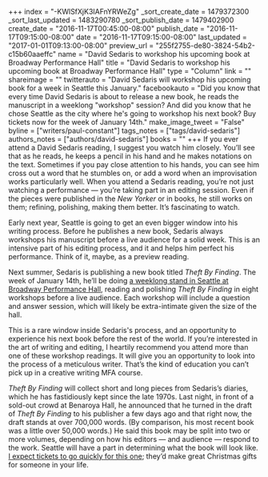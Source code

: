 +++
index = "-KWlSfXjK3IAFnYRWeZg"
_sort_create_date = 1479372300
_sort_last_updated = 1483290780
_sort_publish_date = 1479402900
create_date = "2016-11-17T00:45:00-08:00"
publish_date = "2016-11-17T09:15:00-08:00"
date = "2016-11-17T09:15:00-08:00"
last_updated = "2017-01-01T09:13:00-08:00"
preview_url = "255f2755-de80-3824-54b2-c15b60aaeffc"
name = "David Sedaris to workshop his upcoming book at Broadway Performance Hall"
title = "David Sedaris to workshop his upcoming book at Broadway Performance Hall"
type = "Column"
link = ""
shareimage = ""
twitterauto = "David Sedaris will workshop his upcoming book for a week in Seattle this January."
facebookauto = "Did you know that every time David Sedaris is about to release a new book, he reads the manuscript in a weeklong \"workshop\" session? And did you know that he chose Seattle as the city where he's going to workshop his next book? Buy tickets now for the week of January 14th."
make_image_tweet = "False"
byline = ["writers/paul-constant"]
tags_notes = ["tags/david-sedaris"]
authors_notes = ["authors/david-sedaris"]
books = ""
+++
If you ever attend a David Sedaris reading, I suggest you watch him closely. You’ll see that as he reads, he keeps a pencil in his hand and he makes notations on the text. Sometimes if you pay close attention to his hands, you can see him cross out a word that he stumbles on, or add a word when an improvisation works particularly well. When you attend a Sedaris reading, you’re not just watching a performance — you’re taking part in an editing session. Even if the pieces were published in the *New Yorker* or in books, he still works on them; refining, polishing, making them better. It’s fascinating to watch.

Early next year, Seattle is going to get an even bigger window into his writing process. Before he publishes a new book, Sedaris always workshops his manuscript before a live audience for a solid week. This is an intensive part of his editing process, and it and helps him perfect his performance. Think of it, maybe, as a preview reading.

Next summer, Sedaris is publishing a new book titled *Theft By Finding*.  The week of January 14th, he’ll be doing [a weeklong stand in Seattle at Broadway Performance Hall](http://www.brownpapertickets.com/event/2705407), reading and polishing *Theft By Finding* in eight workshops before a live audience. Each workshop will include a question and answer session, which will likely be extra-intimate given the size of the hall. 

This is a rare window inside Sedaris's process, and an opportunity to experience his next book before the rest of the world. If you’re interested in the art of writing and editing, I heartily recommend you attend more than one of these workshop readings. It will give you an opportunity to look into the process of a meticulous writer. That’s the kind of education you can’t pick up in a creative writing MFA course.

*Theft By Finding* will collect short and long pieces from Sedaris’s diaries, which he has fastidiously kept since the late 1970s. Last night, in front of a sold-out crowd at Benaroya Hall, he announced that he turned in the draft of *Theft By Finding* to his publisher a few days ago and that right now, the draft stands at over 700,000 words. (By comparison, his most recent book was a little over 50,000 words.) He said this book may be split into two or more volumes, depending on how his editors — and audience — respond to the work. Seattle will have a part in determining what the book will look like. [I expect tickets to go quickly for this one](http://www.brownpapertickets.com/event/2705407); they’d make great Christmas gifts for someone in your life.
